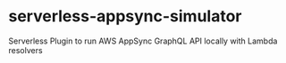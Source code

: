 # serverless-appsync-simulator
Serverless Plugin to run AWS AppSync GraphQL API locally with Lambda resolvers
